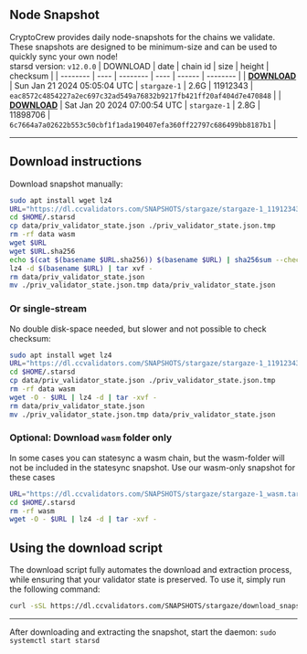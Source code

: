 ## Node Snapshot
CryptoCrew provides daily node-snapshots for the chains we validate. These snapshots are designed to be minimum-size and can be used to quickly sync your own node!  
starsd version: `v12.0.0`
| DOWNLOAD | date | chain id | size | height | checksum |
| -------- | ---- | -------- | ---- | ------ | -------- |
| **[DOWNLOAD](https://dl.ccvalidators.com/SNAPSHOTS/stargaze/stargaze-1_11912343.tar.lz4)** | Sun Jan 21 2024 05:05:04 UTC | `stargaze-1` | 2.6G | 11912343 | `eac8572c4854227a2ec697c32ad549a76832b9217fb421ff20af404d7e470848` |
| **[DOWNLOAD](https://dl.ccvalidators.com/SNAPSHOTS/stargaze/stargaze-1_11898706.tar.lz4)** | Sat Jan 20 2024 07:00:54 UTC | `stargaze-1` | 2.8G | 11898706 | `6c7664a7a02622b553c50cbf1f1ada190407efa360ff22797c686499bb8187b1` |

---

## Download instructions
Download snapshot manually:
```sh
sudo apt install wget lz4
URL="https://dl.ccvalidators.com/SNAPSHOTS/stargaze/stargaze-1_11912343.tar.lz4"
cd $HOME/.starsd
cp data/priv_validator_state.json ./priv_validator_state.json.tmp
rm -rf data wasm
wget $URL
wget $URL.sha256
echo $(cat $(basename $URL.sha256)) $(basename $URL) | sha256sum --check
lz4 -d $(basename $URL) | tar xvf -
rm data/priv_validator_state.json
mv ./priv_validator_state.json.tmp data/priv_validator_state.json
```

### Or single-stream
No double disk-space needed, but slower and not possible to check checksum:
```sh
sudo apt install wget lz4
URL="https://dl.ccvalidators.com/SNAPSHOTS/stargaze/stargaze-1_11912343.tar.lz4"
cd $HOME/.starsd
cp data/priv_validator_state.json ./priv_validator_state.json.tmp
rm -rf data wasm
wget -O - $URL | lz4 -d | tar -xvf -
rm data/priv_validator_state.json
mv ./priv_validator_state.json.tmp data/priv_validator_state.json
```

### Optional: Download `wasm` folder only
In some cases you can statesync a wasm chain, but the wasm-folder will not be included in the statesync snapshot. Use our wasm-only snapshot for these cases
```sh
URL="https://dl.ccvalidators.com/SNAPSHOTS/stargaze/stargaze-1_wasm.tar.lz4"
cd $HOME/.starsd
rm -rf wasm
wget -O - $URL | lz4 -d | tar -xvf -
```



## Using the download script

The download script fully automates the download and extraction process, while ensuring that your validator state is preserved. To use it, simply run the following command:
```sh
curl -sSL https://dl.ccvalidators.com/SNAPSHOTS/stargaze/download_snapshot.sh | bash
```
---

After downloading and extracting the snapshot, start the daemon: `sudo systemctl start starsd`

